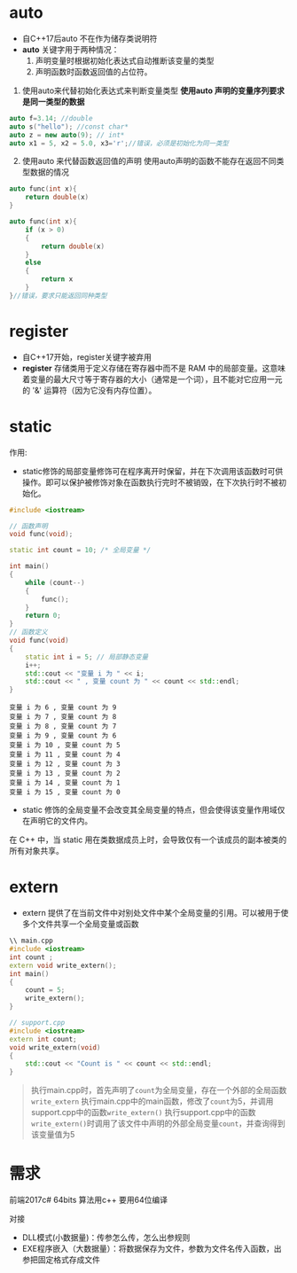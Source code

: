 # auto

- 自C++17后auto 不在作为储存类说明符
- **auto** 关键字用于两种情况：
  1. 声明变量时根据初始化表达式自动推断该变量的类型
  2. 声明函数时函数返回值的占位符。

1. 使用auto来代替初始化表达式来判断变量类型
   **使用auto 声明的变量序列要求是同一类型的数据**
```cpp
auto f=3.14; //double 
auto s("hello"); //const char* 
auto z = new auto(9); // int* 
auto x1 = 5, x2 = 5.0, x3='r';//错误，必须是初始化为同一类型
```
2. 使用auto 来代替函数返回值的声明
   使用auto声明的函数不能存在返回不同类型数据的情况
```cpp
auto func(int x){
	return double(x)
}

auto func(int x){
	if (x > 0)
	{
		return double(x)
	}
	else
	{
		return x
	}
}//错误，要求只能返回同种类型
```
# register
- 自C++17开始，register关键字被弃用
- **register** 存储类用于定义存储在寄存器中而不是 RAM 中的局部变量。这意味着变量的最大尺寸等于寄存器的大小（通常是一个词），且不能对它应用一元的 '&' 运算符（因为它没有内存位置）。


# static

作用:
- static修饰的局部变量修饰可在程序离开时保留，并在下次调用该函数时可供操作。即可以保护被修饰对象在函数执行完时不被销毁，在下次执行时不被初始化。
```cpp
#include <iostream>

// 函数声明 
void func(void);

static int count = 10; /* 全局变量 */

int main()
{
    while (count--)
    {
        func();
    }
    return 0;
}
// 函数定义
void func(void)
{
    static int i = 5; // 局部静态变量
    i++;
    std::cout << "变量 i 为 " << i;
    std::cout << " , 变量 count 为 " << count << std::endl;
}
```

```console
变量 i 为 6 , 变量 count 为 9
变量 i 为 7 , 变量 count 为 8
变量 i 为 8 , 变量 count 为 7
变量 i 为 9 , 变量 count 为 6
变量 i 为 10 , 变量 count 为 5
变量 i 为 11 , 变量 count 为 4
变量 i 为 12 , 变量 count 为 3
变量 i 为 13 , 变量 count 为 2
变量 i 为 14 , 变量 count 为 1
变量 i 为 15 , 变量 count 为 0
```

- static 修饰的全局变量不会改变其全局变量的特点，但会使得该变量作用域仅在声明它的文件内。


在 C++ 中，当 static 用在类数据成员上时，会导致仅有一个该成员的副本被类的所有对象共享。

# extern

- extern 提供了在当前文件中对别处文件中某个全局变量的引用。可以被用于使多个文件共享一个全局变量或函数

```cpp
\\ main.cpp
#include <iostream> 
int count ; 
extern void write_extern(); 
int main() 
{ 
	count = 5; 
	write_extern(); 
}
```

```cpp
// support.cpp
#include <iostream> 
extern int count; 
void write_extern(void) 
{ 
	std::cout << "Count is " << count << std::endl; 
}
```

> 执行main.cpp时，首先声明了`count`为全局变量，存在一个外部的全局函数`write_extern`
> 	执行main.cpp中的main函数，修改了`count`为5，并调用support.cpp中的函数`write_extern()`
> 		执行support.cpp中的函数`write_extern()`时调用了该文件中声明的外部全局变量`count`，并查询得到该变量值为5



# 需求

前端2017c# 64bits 
算法用c++ 要用64位编译

对接
- DLL模式(小数据量)：传参怎么传，怎么出参规则
- EXE程序嵌入（大数据量）：将数据保存为文件，参数为文件名传入函数，出参把固定格式存成文件

